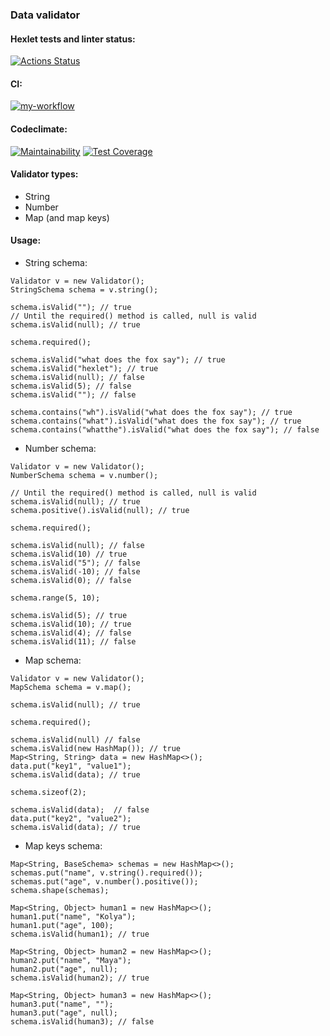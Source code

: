 ### Data validator

#### Hexlet tests and linter status:

[![Actions Status](https://github.com/agsamkin/java-project-78/workflows/hexlet-check/badge.svg)](https://github.com/agsamkin/java-project-78/actions)

#### CI:

[![my-workflow](https://github.com/agsamkin/java-project-78/actions/workflows/my-workflow.yml/badge.svg)](https://github.com/agsamkin/java-project-78/actions/workflows/my-workflow.yml)

#### Codeclimate:

[![Maintainability](https://api.codeclimate.com/v1/badges/820e810888ace8131ab5/maintainability)](https://codeclimate.com/github/agsamkin/java-project-78/maintainability)
[![Test Coverage](https://api.codeclimate.com/v1/badges/820e810888ace8131ab5/test_coverage)](https://codeclimate.com/github/agsamkin/java-project-78/test_coverage)

#### Validator types:

* String
* Number
* Map (and map keys)

#### Usage:

* String schema:

```
Validator v = new Validator();
StringSchema schema = v.string();

schema.isValid(""); // true
// Until the required() method is called, null is valid
schema.isValid(null); // true

schema.required();

schema.isValid("what does the fox say"); // true
schema.isValid("hexlet"); // true
schema.isValid(null); // false
schema.isValid(5); // false
schema.isValid(""); // false

schema.contains("wh").isValid("what does the fox say"); // true
schema.contains("what").isValid("what does the fox say"); // true
schema.contains("whatthe").isValid("what does the fox say"); // false
```

* Number schema:

```
Validator v = new Validator();
NumberSchema schema = v.number();

// Until the required() method is called, null is valid
schema.isValid(null); // true
schema.positive().isValid(null); // true

schema.required();

schema.isValid(null); // false
schema.isValid(10) // true
schema.isValid("5"); // false
schema.isValid(-10); // false
schema.isValid(0); // false

schema.range(5, 10);

schema.isValid(5); // true
schema.isValid(10); // true
schema.isValid(4); // false
schema.isValid(11); // false
```

* Map schema:

```
Validator v = new Validator();
MapSchema schema = v.map();

schema.isValid(null); // true

schema.required();

schema.isValid(null) // false
schema.isValid(new HashMap()); // true
Map<String, String> data = new HashMap<>();
data.put("key1", "value1");
schema.isValid(data); // true

schema.sizeof(2);

schema.isValid(data);  // false
data.put("key2", "value2");
schema.isValid(data); // true
```

* Map keys schema:

```
Map<String, BaseSchema> schemas = new HashMap<>();
schemas.put("name", v.string().required());
schemas.put("age", v.number().positive());
schema.shape(schemas);

Map<String, Object> human1 = new HashMap<>();
human1.put("name", "Kolya");
human1.put("age", 100);
schema.isValid(human1); // true

Map<String, Object> human2 = new HashMap<>();
human2.put("name", "Maya");
human2.put("age", null);
schema.isValid(human2); // true

Map<String, Object> human3 = new HashMap<>();
human3.put("name", "");
human3.put("age", null);
schema.isValid(human3); // false
```